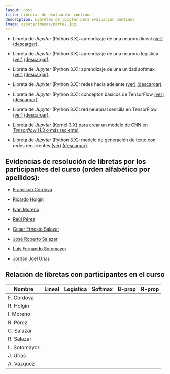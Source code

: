 ```yaml
---
layout: post
title: Libretas de evaluación continua
description: Libretas de jupyter para evaluación contínua
image: assets/images/parte2.jpg
---
```


- Libreta de *Jupyter* (Python 3.X): aprendizaje de una neurona lineal
  [(ver)](https://github.com/curso-redes-neuronales-unison/Material/blob/master/libretas/neurona_lineal.ipynb)
  [(descargar)](https://github.com/curso-redes-neuronales-unison/Material/raw/master/libretas/neurona_lineal.zip).

- Libreta de *Jupyter* (Python 3.X): aprendizaje de una neurona
  logística
  [(ver)](https://github.com/curso-redes-neuronales-unison/Material/blob/master/libretas/neurona_logistica.ipynb)
  [(descargar)](https://github.com/curso-redes-neuronales-unison/Material/raw/master/libretas/neurona_logistica.zip).

- Libreta de *Jupyter* (Python 3.X): aprendizaje de una unidad softmax
  [(ver)](https://github.com/curso-redes-neuronales-unison/Material/blob/master/libretas/unidad_softmax.ipynb)
  [(descargar)](https://github.com/curso-redes-neuronales-unison/Material/raw/master/libretas/unidad_softmax.zip).

- Libreta de *Jupyter* (Python 3.X): redes hacia adelante
  [(ver)](https://github.com/curso-redes-neuronales-unison/Material/blob/master/libretas/redes_neuronal_hacia_adelante.ipynb)
  [(descargar)](https://github.com/curso-redes-neuronales-unison/Material/raw/master/libretas/redes_neuronal_hacia_adelante.zip).

- Libreta de *Jupyter* (Python 3.X): conceptos básicos de TensorFlow
  [(ver)](https://github.com/curso-redes-neuronales-unison/Material/blob/master/libretas/intro_tensorflow.ipynb)
  [(descargar)](https://github.com/curso-redes-neuronales-unison/Material/raw/master/libretas/intro_tensorflow.zip).

- Libreta de *Jupyter* (Python 3.X): red neuronal sencilla en
  TensorFlow
  [(ver)](https://github.com/curso-redes-neuronales-unison/Material/blob/master/libretas/tensorflow_red_simple.ipynb)
  [(descargar)](https://github.com/curso-redes-neuronales-unison/Material/raw/master/libretas/intro_tensorflow.zip).


- [Libreta de *Jupyter* (Kernel 3.X) para crear un modelo de CNN en *Tensorflow* (1.3 o más reciente)](https://github.com/curso-redes-neuronales-unison/Material/blob/master/libretas/red_convolucional_simple.ipynb)


- Libreta de *Jupyter* (Python 3.X): modelo de generación de texto con redes recurrentes
  [(ver)](https://github.com/curso-redes-neuronales-unison/Material/blob/master/libretas/redes_recurrentes.ipynb)
  [(descargar)](https://github.com/curso-redes-neuronales-unison/Material/raw/master/libretas/redes_recurrentes.ipynb).



## Evidencias de resolución de libretas por los participantes del curso (orden alfabético por apellidos):

- [Fransisco Córdova](https://github.com/Franko1307/redes-neuronales-unison)

- [Ricardo Holgín](https://github.com/RicardoHE97/RN-Unison)

- [Ivan Moreno](https://github.com/rexemin/Libretas-RN-UNISON)

- [Raúl Pérez](https://github.com/raulperod/redes-neuronales)

- [Cesar Ernesto Salazar](https://github.com/cesern/redes-neuronales/)

- [José Roberto Salazar](https://github.com/robertosalazare/redesneuronales_libretas)

- [Luís Fernando Sotomayor](https://bitbucket.org/sanlf/)

- [Jordan Joel Urías](https://github.com/jjups96/Libretas-rn)


## Relación de libretas con participantes en el curso

| Nombre       | Lineal                                           | Logística | Softmax | B-prop | R-prop |
|--------------|--------------------------------------------------|-----------|---------|--------|--------|
| F. Córdova   | <i class="fa fa-rocket" aria-hidden="true"></i>  |           |         |        |        |
| R. Holgín    | <i class="fa fa-rocket" aria-hidden="true"></i>  |           |         |        |        |
| I. Moreno    | <i class="fa fa-rocket" aria-hidden="true"></i>  |           |         |        |        |
| R. Pérez     | <i class="fa fa-rocket" aria-hidden="true"></i>  |           |         |        |        |
| C. Salazar   | <i class="fa fa-rocket" aria-hidden="true"></i>  |           |         |        |        |
| R. Salazar   | <i class="fa fa-rocket" aria-hidden="true"></i>  |           |         |        |        |
| L. Sotomayor | <i class="fa fa-rocket" aria-hidden="true"></i>  |           |         |        |        |
| J. Urias     | <i class="fa fa-rocket" aria-hidden="true"></i>  |           |         |        |        |
| A. Vázquez   | <i class="fa fa-bicycle" aria-hidden="true"></i> |           |         |        |        |
